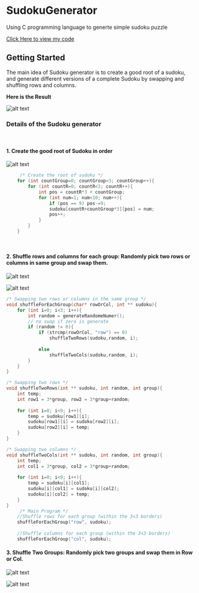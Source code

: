 # SudokuGenerator

Using C programming language to generte simple sudoku puzzle 

[Click Here to view my code](https://github.com/wing9413/CProgramming-SudokuGenerator/blob/master/MyProject/generator.c)

## Getting Started

The main idea of Sudoku generator is to create a good root of a sudoku, and generate different versions of a complete Sudoku by swapping and shuffling rows and columns.

**Here is the Result**

![alt text](https://github.com/wing9413/CProgramming-SudokuGenerator/blob/master/Others/Result.jpg)

### Details of the Sudoku generator

<br />

#### 1. Create the good root of Sudoku in order <br />

![alt text](https://github.com/wing9413/CProgramming-SudokuGenerator/blob/master/Others/rootOfSudoku.jpg)

```C
     /* Create the root of sudoku */
    for (int countGroup=0; countGroup<3; countGroup++){
        for (int countR=0; countR<3; countR++){
            int pos = countR*3 + countGroup;
            for (int num=1; num<10; num++){
                if (pos == 9) pos-=9;
                sudoku[countR+countGroup*3][pos] = num;
                pos++;
            }
        }
    }
```

<br />

#### 2. Shuffle rows and columns for each group: Randomly pick two rows or columns in same group and swap them. <br />

![alt text](https://github.com/wing9413/CProgramming-SudokuGenerator/blob/master/Others/2rowEachGroup.jpg)

![alt text](https://github.com/wing9413/CProgramming-SudokuGenerator/blob/master/Others/2colEachGroup.jpg)

```C
/* Swapping two rows or columns in the same group */
void shuffleForEachGroup(char* rowOrCol, int ** sudoku){
    for (int i=0; i<3; i++){
        int random = generateRandomeNumer();
        // no swap if zero is generate 
        if (random != 0){
            if (strcmp(rowOrCol, "row") == 0) 
                shuffleTwoRows(sudoku,random, i);
            
            else 
                shuffleTwoCols(sudoku,random, i);   
        }
    }
}

/* Swapping two rows */
void shuffleTwoRows(int ** sudoku, int random, int group){
    int temp;
    int row1 = 3*group, row2 = 3*group+random;
    
    for (int i=0; i<9; i++){
        temp = sudoku[row1][i];
        sudoku[row1][i] = sudoku[row2][i];
        sudoku[row2][i] = temp;
    }       
}

/* Swapping two columns */
void shuffleTwoCols(int ** sudoku, int random, int group){
    int temp;
    int col1 = 3*group, col2 = 3*group+random;
    
    for (int i=0; i<9; i++){
        temp = sudoku[i][col1];
        sudoku[i][col1] = sudoku[i][col2];
        sudoku[i][col2] = temp;
    } 
}
     /* Main Program */
    //Shuffle rows for each group (within the 3×3 borders)
    shuffleForEachGroup("row", sudoku);
    
    //Shuffle columns for each group (within the 3×3 borders)
    shuffleForEachGroup("col", sudoku);
```    

#### 3. Shuffle Two Groups: Randomly pick two groups and swap them in Row or Col. <br />

![alt text](https://github.com/wing9413/CProgramming-SudokuGenerator/blob/master/Others/2groupCol.jpg)

![alt text](https://github.com/wing9413/CProgramming-SudokuGenerator/blob/master/Others/2groupRow.jpg)


